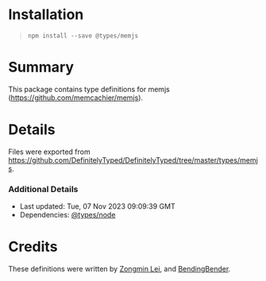 # Installation
> `npm install --save @types/memjs`

# Summary
This package contains type definitions for memjs (https://github.com/memcachier/memjs).

# Details
Files were exported from https://github.com/DefinitelyTyped/DefinitelyTyped/tree/master/types/memjs.

### Additional Details
 * Last updated: Tue, 07 Nov 2023 09:09:39 GMT
 * Dependencies: [@types/node](https://npmjs.com/package/@types/node)

# Credits
These definitions were written by [Zongmin Lei](https://github.com/leizongmin), and [BendingBender](https://github.com/BendingBender).
